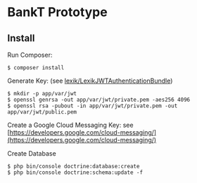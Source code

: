 BankT Prototype
================

Install
-------

Run Composer:

    $ composer install

Generate Key: (see [lexik/LexikJWTAuthenticationBundle](https://github.com/lexik/LexikJWTAuthenticationBundle/blob/v1.4.3/Resources/doc/index.md))

    $ mkdir -p app/var/jwt
    $ openssl genrsa -out app/var/jwt/private.pem -aes256 4096
    $ openssl rsa -pubout -in app/var/jwt/private.pem -out app/var/jwt/public.pem

Create a Google Cloud Messaging Key: see [https://developers.google.com/cloud-messaging/](https://developers.google.com/cloud-messaging/)

Create Database

    $ php bin/console doctrine:database:create
    $ php bin/console doctrine:schema:update -f
